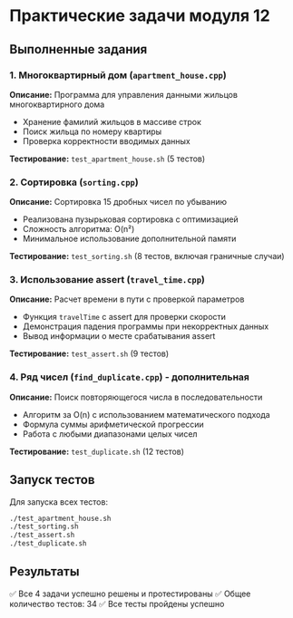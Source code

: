 # Практические задачи модуля 12

## Выполненные задания

### 1. Многоквартирный дом (`apartment_house.cpp`)
**Описание:** Программа для управления данными жильцов многоквартирного дома
- Хранение фамилий жильцов в массиве строк
- Поиск жильца по номеру квартиры
- Проверка корректности вводимых данных

**Тестирование:** `test_apartment_house.sh` (5 тестов)

### 2. Сортировка (`sorting.cpp`)
**Описание:** Сортировка 15 дробных чисел по убыванию
- Реализована пузырьковая сортировка с оптимизацией
- Сложность алгоритма: O(n²)
- Минимальное использование дополнительной памяти

**Тестирование:** `test_sorting.sh` (8 тестов, включая граничные случаи)

### 3. Использование assert (`travel_time.cpp`)
**Описание:** Расчет времени в пути с проверкой параметров
- Функция `travelTime` с assert для проверки скорости
- Демонстрация падения программы при некорректных данных
- Вывод информации о месте срабатывания assert

**Тестирование:** `test_assert.sh` (9 тестов)

### 4. Ряд чисел (`find_duplicate.cpp`) - дополнительная
**Описание:** Поиск повторяющегося числа в последовательности
- Алгоритм за O(n) с использованием математического подхода
- Формула суммы арифметической прогрессии
- Работа с любыми диапазонами целых чисел

**Тестирование:** `test_duplicate.sh` (12 тестов)

## Запуск тестов

Для запуска всех тестов:
```bash
./test_apartment_house.sh
./test_sorting.sh
./test_assert.sh
./test_duplicate.sh
```

## Результаты

✅ Все 4 задачи успешно решены и протестированы
✅ Общее количество тестов: 34
✅ Все тесты пройдены успешно